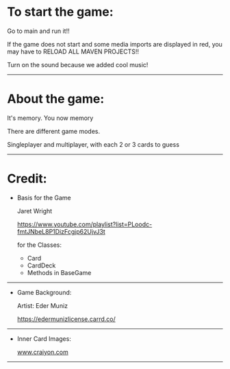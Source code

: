 To start the game:
=
Go to main and run it!!

If the game does not start and some media imports are displayed in red,
you may have to RELOAD ALL MAVEN PROJECTS!!

Turn on the sound because we added cool music!
**************************
About the game:
=
It's memory. You now memory

There are different game modes.

Singleplayer and multiplayer, with each 2 or 3 cards to guess

**************************************************
Credit:
=
* Basis for the Game

  Jaret Wright

  https://www.youtube.com/playlist?list=PLoodc-fmtJNbeL8P1DizFcgjp62UjvJ3t
  
  for the Classes:
  * Card
  * CardDeck
  * Methods in BaseGame
  
***

* Game Background:

    Artist:
    Eder Muniz
    
    https://edermunizlicense.carrd.co/
***

* Inner Card Images:

    www.craiyon.com
***

